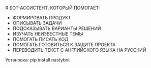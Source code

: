 Я БОТ-АССИСТЕНТ, КОТОРЫЙ ПОМОГАЕТ:
- ФОРМИРОВАТЬ ПРОДУКТ
- ОПИСЫВАТЬ ЗАДАЧИ
- ПОДСКАЗЫВАТЬ ВАРИАНТЫ РЕШЕНИЙ
- ИЗУЧАТЬ НЕИЗВЕСТНЫЕ ТЕМЫ
- ПОМОГАТЬ ПИСАТЬ КОД
- ПОМОГАТЬ ГОТОВИТЬСЯ К ЗАЩИТЕ ПРОЕКТА
- ПЕРЕВОДИТЬ ТЕКСТ С АНГЛИЙСКОГО ЯЗЫКА НА РУССКИЙ


Установка:
pip install nastybot
